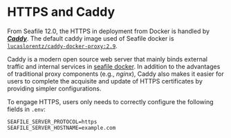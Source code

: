 # HTTPS and Caddy

From Seafile 12.0, the HTTPS in deployment from Docker is handled by [***Caddy***](https://caddyserver.com/docs/). The default caddy image used of Seafile docker is [`lucaslorentz/caddy-docker-proxy:2.9`](https://github.com/lucaslorentz/caddy-docker-proxy).

Caddy is a modern open source web server that mainly binds external traffic and internal services in [seafile docker](./overview.md). In addition to the advantages of traditional proxy components (e.g., *nginx*), Caddy also makes it easier for users to complete the acquisite and update of HTTPS certificates by providing simpler configurations. 

To engage HTTPS, users only needs to correctly configure the following fields in `.env`:

```shell
SEAFILE_SERVER_PROTOCOL=https
SEAFILE_SERVER_HOSTNAME=example.com
```
